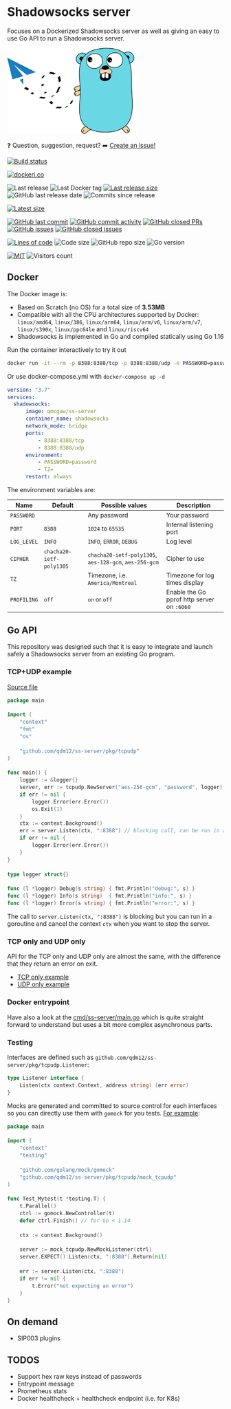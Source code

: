 # Shadowsocks server

Focuses on a Dockerized Shadowsocks server as well as giving an easy to use Go API to run a Shadowsocks server.

<img height="200" src="title.svg">

❓ Question, suggestion, request? ➡️ [Create an issue!](https://github.com/qdm12/ss-server/issues/new)

[![Build status](https://github.com/qdm12/ss-server/actions/workflows/ci.yml/badge.svg)](https://github.com/qdm12/ss-server/actions/workflows/ci.yml)

[![dockeri.co](https://dockeri.co/image/qmcgaw/ss-server)](https://hub.docker.com/r/qmcgaw/ss-server)

![Last release](https://img.shields.io/github/release/qdm12/ss-server?label=Last%20release)
![Last Docker tag](https://img.shields.io/docker/v/qmcgaw/ss-server?sort=semver&label=Last%20Docker%20tag)
[![Last release size](https://img.shields.io/docker/image-size/qmcgaw/ss-server?sort=semver&label=Last%20released%20image)](https://hub.docker.com/r/qmcgaw/ss-server/tags?page=1&ordering=last_updated)
![GitHub last release date](https://img.shields.io/github/release-date/qdm12/ss-server?label=Last%20release%20date)
![Commits since release](https://img.shields.io/github/commits-since/qdm12/ss-server/latest?sort=semver)

[![Latest size](https://img.shields.io/docker/image-size/qmcgaw/ss-server/latest?label=Latest%20image)](https://hub.docker.com/r/qmcgaw/ss-server/tags)

[![GitHub last commit](https://img.shields.io/github/last-commit/qdm12/ss-server.svg)](https://github.com/qdm12/ss-server/commits/main)
[![GitHub commit activity](https://img.shields.io/github/commit-activity/y/qdm12/ss-server.svg)](https://github.com/qdm12/ss-server/graphs/contributors)
[![GitHub closed PRs](https://img.shields.io/github/issues-pr-closed/qdm12/ss-server.svg)](https://github.com/qdm12/ss-server/pulls?q=is%3Apr+is%3Aclosed)
[![GitHub issues](https://img.shields.io/github/issues/qdm12/ss-server.svg)](https://github.com/qdm12/ss-server/issues)
[![GitHub closed issues](https://img.shields.io/github/issues-closed/qdm12/ss-server.svg)](https://github.com/qdm12/ss-server/issues?q=is%3Aissue+is%3Aclosed)

[![Lines of code](https://img.shields.io/tokei/lines/github/qdm12/ss-server)](https://github.com/qdm12/ss-server)
![Code size](https://img.shields.io/github/languages/code-size/qdm12/ss-server)
![GitHub repo size](https://img.shields.io/github/repo-size/qdm12/ss-server)
![Go version](https://img.shields.io/github/go-mod/go-version/qdm12/ss-server)

[![MIT](https://img.shields.io/github/license/qdm12/ss-server)](https://github.com/qdm12/ss-server/master/LICENSE)
![Visitors count](https://visitor-badge.laobi.icu/badge?page_id=ss-server.readme)

## Docker

The Docker image is:

- Based on Scratch (no OS) for a total size of **3.53MB**
- Compatible with all the CPU architectures supported by Docker: `linux/amd64`, `linux/386`, `linux/arm64`, `linux/arm/v6`, `linux/arm/v7`, `linux/s390x`, `linux/ppc64le` and `linux/riscv64`
- Shadowsocks is implemented in Go and compiled statically using Go 1.16

Run the container interactively to try it out

```sh
docker run -it --rm -p 8388:8388/tcp -p 8388:8388/udp -e PASSWORD=password qmcgaw/ss-server
```

Or use docker-compose.yml with `docker-compose up -d`

```yml
version: "3.7"
services:
  shadowsocks:
      image: qmcgaw/ss-server
      container_name: shadowsocks
      network_mode: bridge
      ports:
          - 8388:8388/tcp
          - 8388:8388/udp
      environment:
          - PASSWORD=password
          - TZ=
      restart: always
```

The environment variables are:

| Name | Default | Possible values | Description |
| --- | --- | --- | --- |
| `PASSWORD` |  | Any password | Your password |
| `PORT` | `8388` | `1024` to `65535` | Internal listening port |
| `LOG_LEVEL` | `INFO` | `INFO`, `ERROR`, `DEBUG` | Log level |
| `CIPHER` | `chacha20-ietf-poly1305` | `chacha20-ietf-poly1305`, `aes-128-gcm`, `aes-256-gcm` | Cipher to use |
| `TZ` |  | Timezone, i.e. `America/Montreal` | Timezone for log times display |
| `PROFILING` | `off` | `on` or `off` | Enable the Go pprof http server on `:6060` |

## Go API

This repository was designed such that it is easy to integrate and launch safely a Shadowsocks server from an existing Go program.

### TCP+UDP example

[Source file](examples/tcp-udp/main.go)

```go
package main

import (
    "context"
    "fmt"
    "os"

    "github.com/qdm12/ss-server/pkg/tcpudp"
)

func main() {
    logger := &logger{}
    server, err := tcpudp.NewServer("aes-256-gcm", "password", logger)
    if err != nil {
        logger.Error(err.Error())
        os.Exit(1)
    }
    ctx := context.Background()
    err = server.Listen(ctx, ":8388") // blocking call, can be run in a goroutine
    if err != nil {
        logger.Error(err.Error())
    }
}

type logger struct{}

func (l *logger) Debug(s string) { fmt.Println("debug:", s) }
func (l *logger) Info(s string)  { fmt.Println("info:", s) }
func (l *logger) Error(s string) { fmt.Println("error:", s) }
```

The call to `server.Listen(ctx, ":8388")` is blocking but you can run in a goroutine and cancel the context `ctx` when you want to stop the server.

### TCP only and UDP only

API for the TCP only and UDP only are almost the same, with the difference that they return an error on exit.

- [TCP only example](examples/tcp/main.go)
- [UDP only example](examples/udp/main.go)

### Docker entrypoint

Have also a look at the [cmd/ss-server/main.go](cmd/ss-server/main.go) which is quite straight forward to understand but uses a bit more complex asynchronous parts.

### Testing

Interfaces are defined such as `github.com/qdm12/ss-server/pkg/tcpudp.Listener`:

```go
type Listener interface {
    Listen(ctx context.Context, address string) (err error)
}
```

Mocks are generated and committed to source control for each interfaces so you can directly use them with `gomock` for you tests. [For example](examples/test/main_test.go):

```go
package main

import (
    "context"
    "testing"

    "github.com/golang/mock/gomock"
    "github.com/qdm12/ss-server/pkg/tcpudp/mock_tcpudp"
)

func Test_Mytest(t *testing.T) {
    t.Parallel()
    ctrl := gomock.NewController(t)
    defer ctrl.Finish() // for Go < 1.14

    ctx := context.Background()

    server := mock_tcpudp.NewMockListener(ctrl)
    server.EXPECT().Listen(ctx, ":8388").Return(nil)

    err := server.Listen(ctx, ":8388")
    if err != nil {
        t.Error("not expecting an error")
    }
}
```

## On demand

- SIP003 plugins

## TODOS

- Support hex raw keys instead of passwords
- Entrypoint message
- Prometheus stats
- Docker healthcheck + healthcheck endpoint (i.e. for K8s)
